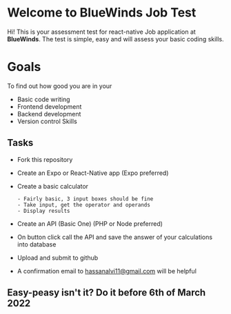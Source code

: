 # Welcome to BlueWinds Job Test

Hi! This is your assessment test for react-native Job application at **BlueWinds**. 
The test is simple, easy and will assess your basic coding skills. 


# Goals

To find out how good you are in your

- Basic code writing
- Frontend development 
- Backend development
- Version control Skills 

## Tasks

- Fork this repository
- Create an Expo or React-Native app (Expo preferred) 
- Create a basic calculator
      
      - Fairly basic, 3 input boxes should be fine
      - Take input, get the operator and operands 
      - Display results 
- Create an API (Basic One) (PHP or Node preferred)
- On button click call the API and save the answer of your calculations into database


- Upload and submit to github
- A confirmation email to hassanalvi11@gmail.com will be helpful

## Easy-peasy isn't it? Do it before 6th of March 2022
